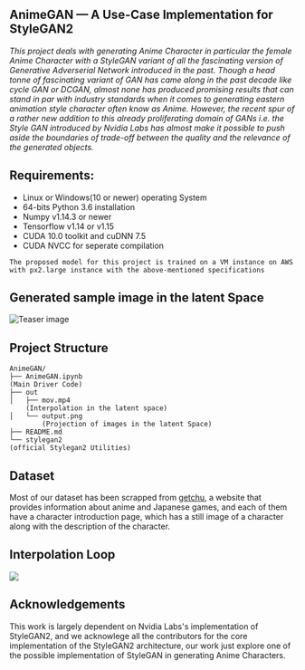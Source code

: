 ## AnimeGAN &mdash; A Use-Case Implementation for StyleGAN2
*This project deals with generating Anime Character in particular the female Anime Character with a StyleGAN variant of all the fascinating version of Generative Adverserial Network introduced in the past. Though a head tonne of fascinating variant of GAN has came along in the past decade like cycle GAN or DCGAN, almost none has produced promising results that can stand in par with industry standards when it comes to generating eastern animation style character often know as Anime. However, the recent spur of a rather new addition to this already proliferating domain of GANs i.e. the Style GAN introduced by Nvidia Labs has almost make it possible to push aside the boundaries of trade-off between the quality and the relevance of the generated objects.*

## Requirements:
* Linux or Windows(10 or newer) operating System
* 64-bits Python 3.6 installation
* Numpy v1.14.3 or newer
* Tensorflow v1.14 or v1.15
* CUDA 10.0 toolkit and cuDNN 7.5
* CUDA NVCC for seperate compilation

```
The proposed model for this project is trained on a VM instance on AWS with px2.large instance with the above-mentioned specifications
```
## Generated sample image in the latent Space
![Teaser image](./out/output.png)


## Project Structure

```
AnimeGAN/
├── AnimeGAN.ipynb
(Main Driver Code)          
├── out                     
│   ├── mov.mp4
    (Interpolation in the latent space)
│   └── output.png
        (Projection of images in the latent Space)
├── README.md
└── stylegan2
(official Stylegan2 Utilities)
```
## Dataset
Most of our dataset has been scrapped from [getchu](http://www.getchu.com/), a website that provides information about anime and Japanese games, and each of them have a character introduction page, which has a still image of a character along with the description of the character.

## Interpolation Loop
![](out/mov.gif)

## Acknowledgements

This work is largely dependent on Nvidia Labs's implementation of StyleGAN2, and we acknowlege all the contributors for the core implementation of the StyleGAN2 architecture, our work just explore one of the possible implementation of StyleGAN in generating Anime Characters.
